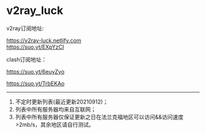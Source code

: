 # v2ray_luck
v2ray订阅地址:

https://v2ray-luck.netlify.com  
https://suo.yt/EXpYzCI

clash订阅地址：

https://suo.yt/6euyZyo

https://suo.yt/TrbEKAo


----
1. 不定时更新列表(最近更新20210912)；
2. 列表中所有服务器均来自互联网；
3. 列表中所有服务器仅保证更新之日在法兰克福地区可以访问&&访问速度>2mb/s，其余地区请自行测试。

